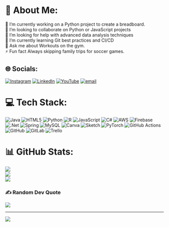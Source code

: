 # 💫 About Me:
🔭 I’m currently working on a Python project to create a breadboard. <br>
👯 I’m looking to collaborate on Python or JavaScript projects<br>
🤝 I’m looking for help with advanced data analysis techniques <br>
🌱 I’m currently learning Git best practices and CI/CD<br>
💬 Ask me about Workouts on the gym.<br>
⚡ Fun fact Always skipping family trips for soccer games.


## 🌐 Socials: 
[![Instagram](https://img.shields.io/badge/Instagram-%23E4405F.svg?logo=Instagram&logoColor=white)](https://instagram.com/omarkamal189) [![LinkedIn](https://img.shields.io/badge/LinkedIn-%230077B5.svg?logo=linkedin&logoColor=white)](https://linkedin.com/in/www.linkedin.com/in/OmarAmer7) [![YouTube](https://img.shields.io/badge/YouTube-%23FF0000.svg?logo=YouTube&logoColor=white)](https://youtube.com/@omarkamal189) [![email](https://img.shields.io/badge/Email-D14836?logo=gmail&logoColor=white)](mailto:omar.amer@grandview.edu) 

# 💻 Tech Stack:
![Java](https://img.shields.io/badge/java-%23ED8B00.svg?style=for-the-badge&logo=openjdk&logoColor=white) ![HTML5](https://img.shields.io/badge/html5-%23E34F26.svg?style=for-the-badge&logo=html5&logoColor=white) ![Python](https://img.shields.io/badge/python-3670A0?style=for-the-badge&logo=python&logoColor=ffdd54) ![R](https://img.shields.io/badge/r-%23276DC3.svg?style=for-the-badge&logo=r&logoColor=white) ![JavaScript](https://img.shields.io/badge/javascript-%23323330.svg?style=for-the-badge&logo=javascript&logoColor=%23F7DF1E) ![C#](https://img.shields.io/badge/c%23-%23239120.svg?style=for-the-badge&logo=csharp&logoColor=white) ![AWS](https://img.shields.io/badge/AWS-%23FF9900.svg?style=for-the-badge&logo=amazon-aws&logoColor=white) ![Firebase](https://img.shields.io/badge/firebase-%23039BE5.svg?style=for-the-badge&logo=firebase) ![.Net](https://img.shields.io/badge/.NET-5C2D91?style=for-the-badge&logo=.net&logoColor=white) ![Spring](https://img.shields.io/badge/spring-%236DB33F.svg?style=for-the-badge&logo=spring&logoColor=white) ![MySQL](https://img.shields.io/badge/mysql-4479A1.svg?style=for-the-badge&logo=mysql&logoColor=white) ![Canva](https://img.shields.io/badge/Canva-%2300C4CC.svg?style=for-the-badge&logo=Canva&logoColor=white) ![Sketch](https://img.shields.io/badge/Sketch-FFB387?style=for-the-badge&logo=sketch&logoColor=black) ![PyTorch](https://img.shields.io/badge/PyTorch-%23EE4C2C.svg?style=for-the-badge&logo=PyTorch&logoColor=white) ![GitHub Actions](https://img.shields.io/badge/github%20actions-%232671E5.svg?style=for-the-badge&logo=githubactions&logoColor=white) ![GitHub](https://img.shields.io/badge/github-%23121011.svg?style=for-the-badge&logo=github&logoColor=white) ![GitLab](https://img.shields.io/badge/gitlab-%23181717.svg?style=for-the-badge&logo=gitlab&logoColor=white) ![Trello](https://img.shields.io/badge/Trello-%23026AA7.svg?style=for-the-badge&logo=Trello&logoColor=white)
# 📊 GitHub Stats:
![](https://github-readme-stats.vercel.app/api?username=omaramer189&theme=dark&hide_border=false&include_all_commits=false&count_private=false)<br/>
![](https://nirzak-streak-stats.vercel.app/?user=omaramer189&theme=dark&hide_border=false)<br/>
![](https://github-readme-stats.vercel.app/api/top-langs/?username=omaramer189&theme=dark&hide_border=false&include_all_commits=false&count_private=false&layout=compact)

### ✍️ Random Dev Quote
![](https://quotes-github-readme.vercel.app/api?type=horizontal&theme=radical)

---
[![](https://visitcount.itsvg.in/api?id=omaramer189&icon=0&color=0)](https://visitcount.itsvg.in)

<!-- Proudly created with GPRM ( https://gprm.itsvg.in ) -->
